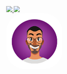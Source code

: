  
<div >
    <a href="https://github.com/MatheusEleodoro">
    <img height="180em" src="https://github-readme-stats.vercel.app/api?username=MatheusEleodoro&show_icons=true&theme=white&include_all_commits=true&count_private=true"/>
    <img height="180em" src="https://github-readme-stats.vercel.app/api/top-langs/?username=MatheusEleodoro&layout=compact&langs_count=7&theme=white"/>
    </a> 
  </div>
    
  <div> 
    <img align="center"alt="matheusicon" height="150" style="border-radius:50px;" src="https://github.com/MatheusEleodoro/packageIcon/blob/main/ic/ic_scope.png?width=676&height=676"/>
  </div>
